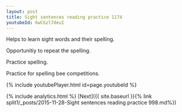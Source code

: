 ```yaml
---
layout: post
title: Sight sentences reading practice 1174
youtubeId: 6wCGzl7deuI
---
```

 
 
Helps to learn sight words and their spelling.

Opportunitiy to repeat the spelling. 

Practice spelling. 
 
Practice for spelling bee competitions. 
 
{% include youtubePlayer.html id=page.youtubeId %}
 
 
{% include analytics.html %} 
[Next]({{ site.baseurl }}{% link  split1/_posts/2015-11-28-Sight sentences reading practice 998.md%})
 

